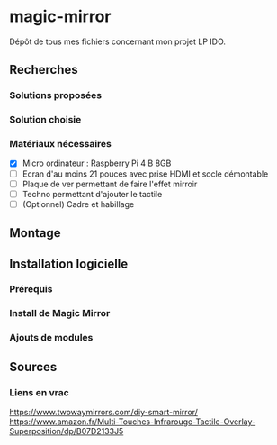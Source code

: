 # magic-mirror
Dépôt de tous mes fichiers concernant mon projet LP IDO.
## Recherches
### Solutions proposées
### Solution choisie
### Matériaux nécessaires
- [x] Micro ordinateur : Raspberry Pi 4 B 8GB
- [ ] Ecran d'au moins 21 pouces avec prise HDMI et socle démontable
- [ ] Plaque de ver permettant de faire l'effet mirroir
- [ ] Techno permettant d'ajouter le tactile
- [ ] (Optionnel) Cadre et habillage
## Montage
## Installation logicielle
### Prérequis
### Install de Magic Mirror
### Ajouts de modules
## Sources
### Liens en vrac
https://www.twowaymirrors.com/diy-smart-mirror/<br/>
https://www.amazon.fr/Multi-Touches-Infrarouge-Tactile-Overlay-Superposition/dp/B07D2133J5

